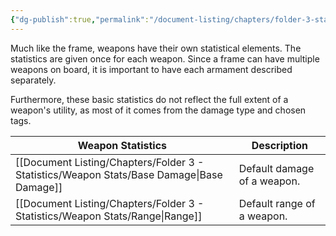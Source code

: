 ```yaml
---
{"dg-publish":true,"permalink":"/document-listing/chapters/folder-3-statistics/weapon-statistics/"}
---
```


Much like the frame, weapons have their own statistical elements. The statistics are given once for each weapon. Since a frame can have multiple weapons on board, it is important to have each armament described separately.

Furthermore, these basic statistics do not reflect the full extent of a weapon's utility, as most of it comes from the damage type and chosen tags.

| Weapon Statistics | Description                 |
| ----------------- | --------------------------- |
| [[Document Listing/Chapters/Folder 3 - Statistics/Weapon Stats/Base Damage\|Base Damage]]   | Default damage of a weapon. |
| [[Document Listing/Chapters/Folder 3 - Statistics/Weapon Stats/Range\|Range]]         | Default range of a weapon.  |

